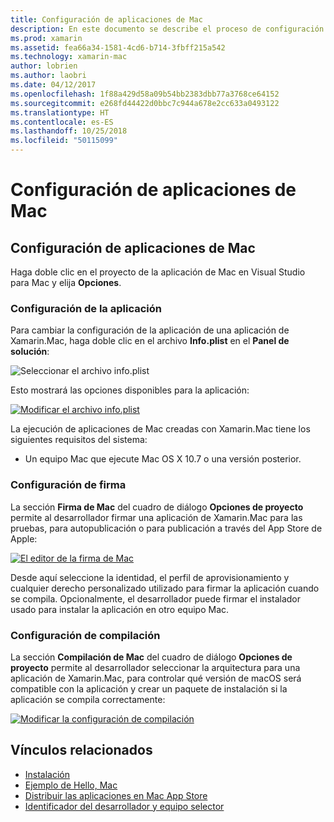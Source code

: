 ```yaml
---
title: Configuración de aplicaciones de Mac
description: En este documento se describe el proceso de configuración de una aplicación Xamarin.Mac para su publicación. Se trata también la configuración de la aplicación, de la firma y de la compilación.
ms.prod: xamarin
ms.assetid: fea66a34-1581-4cd6-b714-3fbff215a542
ms.technology: xamarin-mac
author: lobrien
ms.author: laobri
ms.date: 04/12/2017
ms.openlocfilehash: 1f88a429d58a09b54bb2383dbb77a3768ce64152
ms.sourcegitcommit: e268fd44422d0bbc7c944a678e2cc633a0493122
ms.translationtype: HT
ms.contentlocale: es-ES
ms.lasthandoff: 10/25/2018
ms.locfileid: "50115099"
---
```

# <a name="mac-app-configuration"></a>Configuración de aplicaciones de Mac

## <a name="mac-app-configuration"></a>Configuración de aplicaciones de Mac

Haga doble clic en el proyecto de la aplicación de Mac en Visual Studio para Mac y elija **Opciones**.

### <a name="application-settings"></a>Configuración de la aplicación

Para cambiar la configuración de la aplicación de una aplicación de Xamarin.Mac, haga doble clic en el archivo **Info.plist** en el **Panel de solución**:

![Seleccionar el archivo info.plist](app-configuration-images/config04.png "Seleccionar el archivo info.plist")

Esto mostrará las opciones disponibles para la aplicación:

 [![Modificar el archivo info.plist](app-configuration-images/config01.png "Modificar el archivo info.plist")](app-configuration-images/config01-large.png#lightbox)

La ejecución de aplicaciones de Mac creadas con Xamarin.Mac tiene los siguientes requisitos del sistema:

- Un equipo Mac que ejecute Mac OS X 10.7 o una versión posterior.

### <a name="signing-settings"></a>Configuración de firma

La sección **Firma de Mac** del cuadro de diálogo **Opciones de proyecto** permite al desarrollador firmar una aplicación de Xamarin.Mac para las pruebas, para autopublicación o para publicación a través del App Store de Apple:

[![El editor de la firma de Mac](app-configuration-images/config02.png "El editor de la firma de Mac")](app-configuration-images/config02-large.png#lightbox)

Desde aquí seleccione la identidad, el perfil de aprovisionamiento y cualquier derecho personalizado utilizado para firmar la aplicación cuando se compila. Opcionalmente, el desarrollador puede firmar el instalador usado para instalar la aplicación en otro equipo Mac.

### <a name="build-settings"></a>Configuración de compilación

La sección **Compilación de Mac** del cuadro de diálogo **Opciones de proyecto** permite al desarrollador seleccionar la arquitectura para una aplicación de Xamarin.Mac, para controlar qué versión de macOS será compatible con la aplicación y crear un paquete de instalación si la aplicación se compila correctamente:

 [![Modificar la configuración de compilación](app-configuration-images/config03.png "Modificar la configuración de compilación")](app-configuration-images/config03-large.png#lightbox)

## <a name="related-links"></a>Vínculos relacionados

- [Instalación](/visualstudio/mac/installation/)
- [Ejemplo de Hello, Mac](~/mac/get-started/hello-mac.md)
- [Distribuir las aplicaciones en Mac App Store](https://developer.apple.com/devcenter/mac/checklist/)
- [Identificador del desarrollador y equipo selector](https://developer.apple.com/resources/developer-id/)
